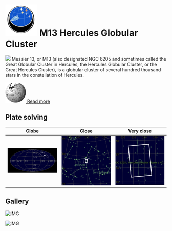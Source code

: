 # ![](..//Imaging//Common/pyl-tiny.png) M13 Hercules Globular Cluster
![](..//Imaging//JPEG/M13_Hercules_Globular_Cluster+00+co.jpg)
Messier 13, or M13 (also designated NGC 6205 and sometimes called the Great Globular Cluster in Hercules, the Hercules Globular Cluster, or the Great Hercules Cluster), is a globular cluster of several hundred thousand stars in the constellation of Hercules.



[![](..//Imaging//Common/Wikipedia.png) Read more](https://en.wikipedia.org/wiki/Messier_13)
## Plate solving 

| Globe | Close | Very close |
| ----- | ----- | ----- |
|![IMG](..//Imaging//HD/M13_Hercules_Globular_Cluster_Globe.jpg) |![IMG](..//Imaging//HD/M13_Hercules_Globular_Cluster_Close.jpg) |![IMG](..//Imaging//HD/M13_Hercules_Globular_Cluster_Closer.jpg) |

## Gallery
![IMG](..//Imaging//JPEG/M13_Hercules_Globular_Cluster+00+co.jpg) 

![IMG](..//Imaging//JPEG/M13_Hercules_Globular_Cluster+01+co.jpg) 

